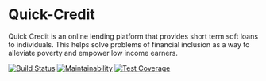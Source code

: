 # Quick-Credit
Quick Credit is an online lending platform that provides short term soft loans to individuals. This helps solve problems of financial inclusion as a way to alleviate poverty and empower low income earners.

[![Build Status](https://travis-ci.org/uthdev/Quick-Credit.svg?branch=develop)](https://travis-ci.org/uthdev/Quick-Credit)
[![Maintainability](https://api.codeclimate.com/v1/badges/636a4619429e143194d9/maintainability)](https://codeclimate.com/github/uthdev/Quick-Credit/maintainability)
[![Test Coverage](https://api.codeclimate.com/v1/badges/636a4619429e143194d9/test_coverage)](https://codeclimate.com/github/uthdev/Quick-Credit/test_coverage)
